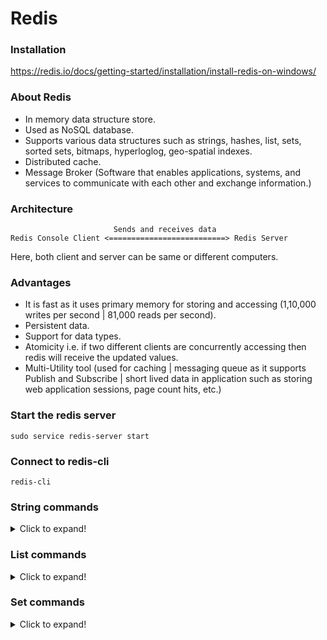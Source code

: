 # Redis

### Installation
https://redis.io/docs/getting-started/installation/install-redis-on-windows/

### About Redis
- In memory data structure store.
- Used as NoSQL database.
- Supports various data structures such as strings, hashes, list, sets, sorted sets, bitmaps, hyperloglog, geo-spatial indexes.
- Distributed cache.
- Message Broker (Software that enables applications, systems, and services to communicate with each other and exchange information.)

### Architecture
```
                       Sends and receives data
Redis Console Client <==========================> Redis Server
```
Here, both client and server can be same or different computers.

### Advantages
- It is fast as it uses primary memory for storing and accessing (1,10,000 writes per second | 81,000 reads per second).
- Persistent data.
- Support for data types.
- Atomicity i.e. if two different clients are concurrently accessing then redis will receive the updated values.
- Multi-Utility tool (used for caching | messaging queue as it supports Publish and Subscribe | short lived data in application such as storing web application sessions, page count hits, etc.)

### Start the redis server
`sudo service redis-server start`

### Connect to redis-cli
`redis-cli`

### String commands

<details>
<summary>Click to expand!</summary>

| Commands | Output | Description |
|----------|--------|-------------|
| set name "Vrishti Gupta" | OK | |
| get name | "Vrishti Gupta" | |
| getrange name 0 8 | "Vrishti G" | |
| mset language English Technology Redis | OK | |
| mget language Technology | 1) "English" <br /> 2) "Redis" | |
| strlen language | (integer) 7 | |
| set counter 1 | OK | |
| get counter | "1" | |
| incr counter | (integer) 2 | |
| incrby counter 10 | (integer) 12 | |
| decr counter | (integer) 11 | |
| decrby counter 8 | (integer) 3 | |
| set pi 3.14 | OK | |
| get pi | "3.14" | |
| incrbyfloat pi 0.1 | "3.24" | | 
| expire pi 10 | (integer) 1 | It will expire the value of pi after 10 seconds |
| get pi | (nil) | Getting value of pi after 10 seconds |
| ttl pi | (integer) -2 | Time to live for pi after 10 seconds |
| setex var 30 "var_ttl = 30" | OK | To set expiry while setting the value |
| keys * | 1) "name" <br /> 2) "Technology" <br /> 3) "language" <br /> 4) "counter" | To show all the keys |
| flushdb ASYNC | OK | Deletes all keys from the connection's current database. |
| keys * | (empty array) | |
| flushall ASYNC | OK | Deletes all keys from all databases. |

</details>

### List commands

<details>
<summary>Click to expand!</summary>

| Commands | Output | Description |
|----------|--------|-------------|
| lpush country India UK | (integer) 2 | |
| lrange country 0 -1 | 1) "UK" <br /> 2) "India" | |
| rpush country USA | (integer) 3 | |
| lrange country 0 -1 | 1) "UK" <br /> 2) "India" <br /> 3) "USA" | |
| llen country | (integer) 3 | |
| lset country 0 Russia | OK | |
| lrange country 0 -1 | 1) "Russia" <br /> 2) "India" <br /> 3) "USA" | |
| linsert country BEFORE USA UK | (integer) 4 | |
| lrange country 0 -1 | 1) "Russia" <br /> 2) "India" <br /> 3) "UK" <br /> 4) "USA" | |
| linsert country AFTER India Italy | (integer) 5 | |
| lrange country 0 -1 | 1) "Russia" <br /> 2) "India" <br /> 3) "Italy" <br /> 4) "UK" <br /> 5) "USA" | |
| lindex country 1 | "India" | |
| lpushx Movies "Harry Potter" "3 idiots" | (integer) 0 | Pushes the element, only if key (list) exists |
| sort country ALPHA | 1) "India" <br /> 2) "Italy" <br /> 3) "Russia" <br /> 4) "UK" <br /> 5) "USA" | |

</details>

### Set commands

<details>
<summary>Click to expand!</summary>

| Commands | Output | Description |
|----------|--------|-------------|
| sadd technology Java Redis React Flutter Angular MongoDB Firebase | (integer) 7 | To add elements in set |
| smembers technology | 1) "React" <br /> 2) "Java" <br /> 3) "Redis" <br /> 4) "MongoDB" <br /> 5) "Firebase" <br /> 6) "Flutter" <br /> 7) "Angular" | To get the elements of the set |
| scard technology | (integer) 7 | To get the count of the elements in the set |
| sismember technology Java | (integer) 1 | |
| sadd frontend React Angular HTML CSS | (integer) 4 | |
| sdiff technology frontend | 1) "Flutter" <br /> 2) "MongoDB" <br /> 3) "Redis" <br /> 4) "Firebase" <br /> 5) "Java" | Returns difference b/w sets i.e elements that are not available in 2nd set |
| sdiffstore diffSet technology frontend | (integer) 5 | To store the result in some other set |
| sinter technology frontend | 1) "Angular" <br /> 2) "React" | Returns the intersection of two sets |
|  sinterstore interSet technology frontend | (integer) 2 | To store the result of intersection in some other set |
| sunion technology frontend | 1) "Firebase" <br /> 2) "HTML" <br /> 3) "Flutter" <br /> 4) "Angular" <br /> 5) "Java" <br /> 6) "React" <br /> 7) "MongoDB" <br /> 8) "Redis" <br /> 9) "CSS" | |
| sunionstore unionSet technology frontend | (integer) 9 | |

</details>
